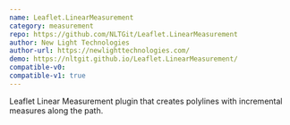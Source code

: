 ```yaml
---
name: Leaflet.LinearMeasurement
category: measurement
repo: https://github.com/NLTGit/Leaflet.LinearMeasurement
author: New Light Technologies
author-url: https://newlighttechnologies.com/
demo: https://nltgit.github.io/Leaflet.LinearMeasurement/
compatible-v0:
compatible-v1: true
---
```


Leaflet Linear Measurement plugin that creates polylines with incremental measures along the path.
